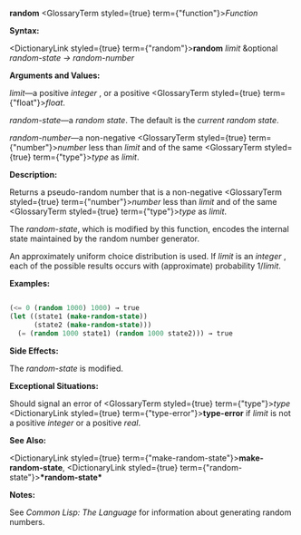 **random** <GlossaryTerm styled={true} term={"function"}><i>Function</i></GlossaryTerm> 



**Syntax:** 



<DictionaryLink styled={true} term={"random"}><b>random</b></DictionaryLink> *limit* &amp;optional *random-state → random-number* 



**Arguments and Values:** 



*limit*—a positive *integer* , or a positive <GlossaryTerm styled={true} term={"float"}><i>float</i></GlossaryTerm>. 



*random-state*—a *random state*. The default is the *current random state*. 



*random-number*—a non-negative <GlossaryTerm styled={true} term={"number"}><i>number</i></GlossaryTerm> less than *limit* and of the same <GlossaryTerm styled={true} term={"type"}><i>type</i></GlossaryTerm> as *limit*. 



**Description:** 



Returns a pseudo-random number that is a non-negative <GlossaryTerm styled={true} term={"number"}><i>number</i></GlossaryTerm> less than *limit* and of the same <GlossaryTerm styled={true} term={"type"}><i>type</i></GlossaryTerm> as *limit*. 



The *random-state*, which is modified by this function, encodes the internal state maintained by the random number generator. 



An approximately uniform choice distribution is used. If *limit* is an *integer* , each of the possible results occurs with (approximate) probability 1/*limit*. 



**Examples:**
```lisp

(<= 0 (random 1000) 1000) → true 
(let ((state1 (make-random-state)) 
      (state2 (make-random-state))) 
  (= (random 1000 state1) (random 1000 state2))) → true 

```
**Side Effects:** 



The *random-state* is modified. 



**Exceptional Situations:** 



Should signal an error of <GlossaryTerm styled={true} term={"type"}><i>type</i></GlossaryTerm> <DictionaryLink styled={true} term={"type-error"}><b>type-error</b></DictionaryLink> if *limit* is not a positive *integer* or a positive *real*. 



**See Also:** 



<DictionaryLink styled={true} term={"make-random-state"}><b>make-random-state</b></DictionaryLink>, <DictionaryLink styled={true} term={"random-state"}><b>\*random-state\*</b></DictionaryLink> 



**Notes:** 



See *Common Lisp: The Language* for information about generating random numbers. 



 



 



